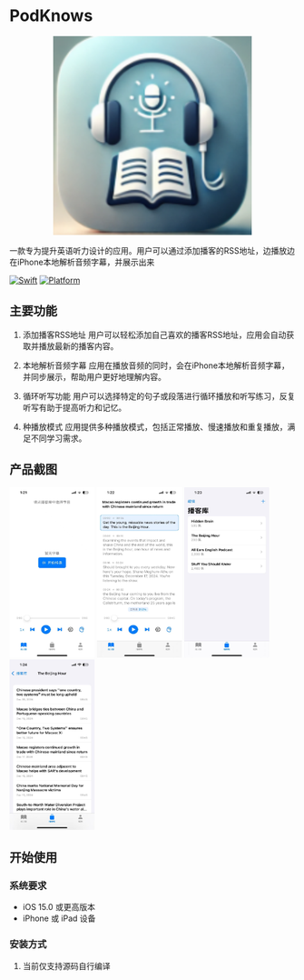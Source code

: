 # PodKnows

<p align="center">
<img src="icons/PodKnowsApp.png" width="350" height="350"/>
<p>

一款专为提升英语听力设计的应用。用户可以通过添加播客的RSS地址，边播放边在iPhone本地解析音频字幕，并展示出来

[![Swift](https://img.shields.io/badge/Swift-5.0-orange.svg)](https://swift.org)
[![Platform](https://img.shields.io/badge/Platform-iOS-lightgrey.svg)](https://www.apple.com/ios)


## 主要功能


1. 添加播客RSS地址
用户可以轻松添加自己喜欢的播客RSS地址，应用会自动获取并播放最新的播客内容。

2. 本地解析音频字幕
应用在播放音频的同时，会在iPhone本地解析音频字幕，并同步展示，帮助用户更好地理解内容。

1. 循环听写功能
用户可以选择特定的句子或段落进行循环播放和听写练习，反复听写有助于提高听力和记忆。

1. 种播放模式
应用提供多种播放模式，包括正常播放、慢速播放和重复播放，满足不同学习需求。
 

## 产品截图

<div>
  <img src="icons/screenshot1.jpg" alt="练习室" width="150" height="300">
  <img src="icons/screenshot2.jpg" alt="字幕" width="150" height="300">
  <img src="icons/screenshot3.jpg" alt="播客" width="150" height="300">
  <img src="icons/screenshot4.jpg" alt="节目" width="150" height="300">
</div>



## 开始使用

### 系统要求
- iOS 15.0 或更高版本
- iPhone 或 iPad 设备

### 安装方式

1. 当前仅支持源码自行编译

